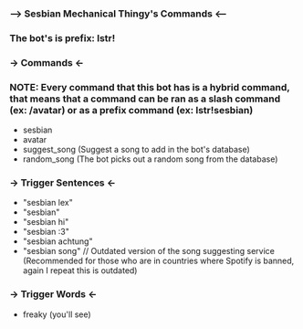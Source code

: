 ### --> Sesbian Mechanical Thingy's Commands <--

### The bot's is prefix: lstr!

### -> Commands <-

### NOTE: Every command that this bot has is a hybrid command, that means that a command can be ran as a slash command (ex: /avatar) or as a prefix command (ex: lstr!sesbian)

* sesbian
* avatar
* suggest_song (Suggest a song to add in the bot's database)
* random_song (The bot picks out a random song from the database)

### -> Trigger Sentences <-

* "sesbian lex"
* "sesbian"
* "sesbian hi"
* "sesbian :3"
* "sesbian achtung"
* "sesbian song" // Outdated version of the song suggesting service (Recommended for those who are in countries where Spotify is banned, again I repeat this is outdated)

### -> Trigger Words <-

* freaky (you'll see)

